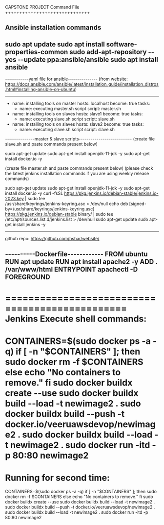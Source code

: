 CAPSTONE PROJECT Command File
++++++++++++++++++++++++++++++



Ansible installation commands
--------------------------------
sudo apt update
sudo apt install software-properties-common
sudo add-apt-repository --yes --update ppa:ansible/ansible
sudo apt install ansible
--------------------------------



------------yaml file for ansible--------------- 
(from website: https://docs.ansible.com/ansible/latest/installation_guide/installation_distros.html#installing-ansible-on-ubuntu)

---
- name: installing tools on master
  hosts: localhost
  become: true
  tasks: 
  - name: executing master.sh script
    script: master.sh
- name: installing tools on slaves
  hosts: slave1
  become: true
  tasks: 
  - name: executing slave.sh script
    script: slave.sh
- name: installing tools on slaves
  hosts: slave2
  become: true
  tasks: 
  - name: executing slave.sh script
    script: slave.sh


---------------master & slave scripts---------------------------
(create file slave.sh and paste commands present below)

sudo apt-get update
sudo apt-get install openjdk-11-jdk -y
sudo apt-get install docker.io -y

(create file master.sh and paste commands present below)
(please check the latest jenkins installation commands if you are using weekly release commands)

sudo apt-get update
sudo apt-get install openjdk-11-jdk -y
sudo apt-get install docker.io -y
curl -fsSL https://pkg.jenkins.io/debian-stable/jenkins.io-2023.key | sudo tee \
  /usr/share/keyrings/jenkins-keyring.asc > /dev/null
echo deb [signed-by=/usr/share/keyrings/jenkins-keyring.asc] \
  https://pkg.jenkins.io/debian-stable binary/ | sudo tee \
  /etc/apt/sources.list.d/jenkins.list > /dev/null
sudo apt-get update
sudo apt-get install jenkins -y

----------------------------------------------------------------------


github repo: https://github.com/hshar/website/


----------Dockerfile------------
FROM ubuntu
RUN apt update
RUN apt install apache2 -y
ADD . /var/www/html
ENTRYPOINT  apachectl -D FOREGROUND
--------------------------------


===============================================
Jenkins Execute shell commands:
===============================================

CONTAINERS=$(sudo docker ps -a -q)
if [ -n "$CONTAINERS" ]; then
  sudo docker rm -f $CONTAINERS
else
  echo "No containers to remove."
fi
sudo docker buildx create --use
sudo docker buildx build --load -t newimage2 .
sudo docker buildx build --push -t docker.io/veeruawsdevop/newimage2 .
sudo docker buildx build --load -t newimage2 .
sudo docker run -itd -p 80:80 newimage2
===============================================
Running for second time:
===============================================
CONTAINERS=$(sudo docker ps -a -q)
if [ -n "$CONTAINERS" ]; then
  sudo docker rm -f $CONTAINERS
else
  echo "No containers to remove."
fi
sudo docker buildx create --use
sudo docker buildx build --load -t newimage2 .
sudo docker buildx build --push -t docker.io/veeruawsdevop/newimage2 .
sudo docker buildx build --load -t newimage2 .
sudo docker run -itd -p 80:80 newimage2





